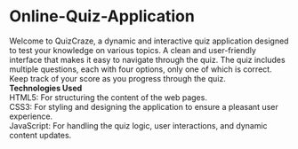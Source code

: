 # Online-Quiz-Application<br>
Welcome to QuizCraze, a dynamic and interactive quiz application designed to test your knowledge on various topics. A clean and user-friendly interface that makes it easy to navigate through the quiz. The quiz includes multiple questions, each with four options, only one of which is correct. Keep track of your score as you progress through the quiz.<br>
<b>Technologies Used</b><br>
HTML5: For structuring the content of the web pages.<br>
CSS3: For styling and designing the application to ensure a pleasant user experience.<br>
JavaScript: For handling the quiz logic, user interactions, and dynamic content updates.
